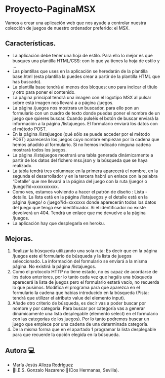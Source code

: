 # Proyecto-PaginaMSX

Vamos a crear una aplicación web que nos ayude a controlar nuestra colección de juegos de nuestro ordenador preferido: el MSX.

## Características.

* La aplicación debe tener una hoja de estilo. Para ello lo mejor es que busques una plantilla HTML/CSS: con lo que ya tienes la hoja de estilo y ...
* Las plantillas que uses en la aplicación se heredarán de la plantilla base.html (esta plantilla la puedes crear a partir de la plantilla HTML que has buscado).
* La plantilla base tendrá al menos dos bloques: uno para indicar el título y otro para poner el contenido.
* La página principal tendrá una imagen con el logotipo MSX al pulsar sobre está imagen  nos llevará a a página /juegos.
* La página /juegos nos mostrara un buscador, para ello pon un formulario con un cuadro de texto donde puedas poner el nombre de un juego que quieres buscar. Cuando pulséis el botón de buscar enviará la información a la página /listajuegos. El formulario enviará los datos con el método POST.
* En la página /listajuegos (qué sólo se puede acceder por el método POST) aparecerán los juegos cuyo nombre empiezan por la cadena que hemos añadido al formulario. Si no hemos indicado ninguna cadena mostrará todos los juegos.
* La página /listajuegos mostrará una tabla generada dinámicamente a partir de los datos del fichero msx.json y la búsqueda que se haya realizado.
* La tabla tendrá tres columnas: en la primera aparecerá el nombre, en la segunda el desarrollador y en la tercera habrá un enlace con la palabra “Detalle” que me llevará a la página del juego con la ruta /juego/<identificador> o /juego?id=xxxxxxxxxx.
* Como ves, estamos volviendo a hacer el patrón de diseño : Lista - detalle. La lista está en la página /listajuegos y el detalle está en la página /juego/<identificador> o /juego?id=xxxxxxx donde aparecerán todos los datos del juego que tenga ese identificador. Si el identificador no existe devolverá un 404. Tendrá un enlace que me devuelve a la página /juegos.
* La aplicación hay que desplegarla en heroku.

## Mejoras.

1. Realizar la búsqueda utilizando una sola ruta: Es decir que en la página /juegos este el formulario de búsqueda y la lista de juegos seleccionado. La información del formulario se enviará a la misma página. No existirá la página /listajuegos.
2. Como el protocolo HTTP no tiene estado, no es capaz de acordarse de los datos anteriores, por lo tanto cada vez que hagáis una búsqueda aparecerá la lista de juegos pero el formulario estará vacío, no recuerda lo que pusimos. Modifica el programa para que aparezca en el formulario la cadena que habías introducido en la búsqueda (Pista: tendrá que utilizar el atributo value del elemento input).
3. Añade otro criterio de búsqueda, es decir vas a poder buscar por nombre y por categoría. Para buscar por categoría vas a generar dinámicamente una lista desplegable (elemento select) en el formulario con las categorías de los juegos). Por lo tanto podremos buscar un juego que empiece por una cadena de una determinada categoría.
4. De la misma forma que en el apartado 1 programar la lista desplegable para que recuerde la opción elegida en la búsqueda. 

## Autora :computer:
* María Jesús Alloza Rodríguez
* :school:I.E.S. Gonzalo Nazareno :round_pushpin:(Dos Hermanas, Sevilla).
